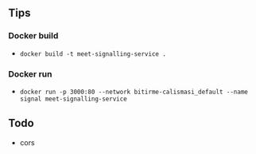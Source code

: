 ## Tips

### Docker build
- `docker build -t meet-signalling-service .`

### Docker run
- `docker run -p 3000:80 --network bitirme-calismasi_default --name signal meet-signalling-service`

## Todo
- cors